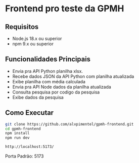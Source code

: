 #  Frontend pro teste da GPMH

## Requisitos
- Node.js 18.x ou superior
- npm 9.x ou superior 

## Funcionalidades Principais
- Envia pra API Python planilha xlsx.
- Recebe dados JSON da API Python com planilha atualizada
- Exibe planilha com média calculada
- Envia pra API Node dados da planilha atualizada
- Consulta pesquisa por codigo da pesquisa
- Exibe dados da pesquisa 

## Como Executar
```bash
git clone https://github.com/alvpimentel/gpmh-frontend.git
cd gpmh-frontend
npm install
npm run dev

http://localhost:5173/
```
Porta Padrão: 5173
